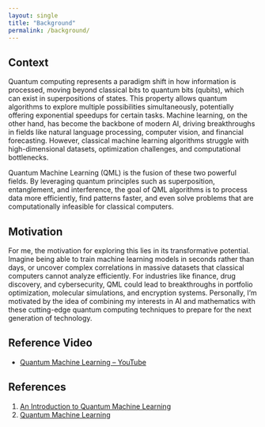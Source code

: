 ```yaml
---
layout: single
title: "Background"
permalink: /background/
---
```


## Context
Quantum computing represents a paradigm shift in how information is processed, moving beyond classical bits to quantum bits (qubits), which can exist in superpositions of states. This property allows quantum algorithms to explore multiple possibilities simultaneously, potentially offering exponential speedups for certain tasks.
Machine learning, on the other hand, has become the backbone of modern AI, driving breakthroughs in fields like natural language processing, computer vision, and financial forecasting. However, classical machine learning algorithms struggle with high-dimensional datasets, optimization challenges, and computational bottlenecks.

Quantum Machine Learning (QML) is the fusion of these two powerful fields. By leveraging quantum principles such as superposition, entanglement, and interference, the goal of QML algorithms is to process data more efficiently, find patterns faster, and even solve problems that are computationally infeasible for classical computers.

## Motivation
For me, the motivation for exploring this lies in its transformative potential. Imagine being able to train machine learning models in seconds rather than days, or uncover complex correlations in massive datasets that classical computers cannot analyze efficiently.
For industries like finance, drug discovery, and cybersecurity, QML could lead to breakthroughs in portfolio optimization, molecular simulations, and encryption systems. Personally, I’m motivated by the idea of combining my interests in AI and mathematics with these cutting-edge quantum computing techniques to prepare for the next generation of technology.

## Reference Video
- [Quantum Machine Learning – YouTube](https://www.youtube.com/watch?v=NqHKr9CGWJ0)

## References
1. [An Introduction to Quantum Machine Learning](https://arxiv.org/abs/1409.3097)
2. [Quantum Machine Learning](https://arxiv.org/abs/1611.09347)

